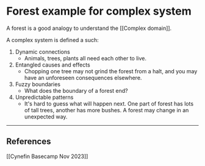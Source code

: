 # Forest example for complex system

A forest is a good analogy to understand the [[Complex domain]].

A complex system is defined a such:
1. Dynamic connections
   - Animals, trees, plants all need each other to live.
2. Entangled causes and effects
   - Chopping one tree may not grind the forest from a halt, and you may have an unforeseen consequences elsewhere.
3. Fuzzy boundaries
   - What does the boundary of a forest end?
4. Unpredictable patterns
   - It's hard to guess what will happen next. One part of forest has lots of tall trees, another has more bushes. A forest may change in an unexpected way.

---
## References
[[Cynefin Basecamp Nov 2023]]

<!-- #evergreen -->

<!-- {BearID:14EF1946-0ABA-4A0C-A8E6-7758AF4D4D83} -->
